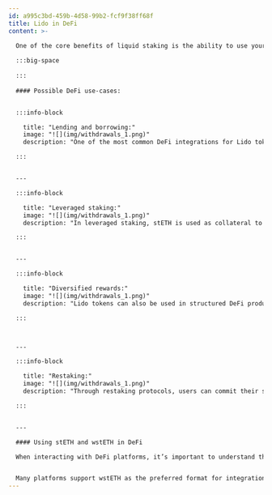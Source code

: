 ```yaml
---
id: a995c3bd-459b-4d58-99b2-fcf9f38ff68f
title: Lido in DeFi
content: >-
  
  One of the core benefits of liquid staking is the ability to use your staked tokens while still earning staking rewards. Both **stETH** and **wstETH** are integrated into a wide range of DeFi protocols across Ethereum and supported chains.

  :::big-space
  
  :::
  
  #### Possible DeFi use-cases:


  :::info-block

    title: "Lending and borrowing:"
    image: "![](img/withdrawals_1.png)"
    description: "One of the most common DeFi integrations for Lido tokens is lending and borrowing on platforms like Aave. In this use case, users can deposit their stETH or wstETH as collateral to borrow other tokens such as stablecoins or ETH. Alternatively, users can lend their tokens to earn third-party rewards on top of the staking rewards already accruing from Lido."

  :::


  ---

  :::info-block

    title: "Leveraged staking:"
    image: "![](img/withdrawals_1.png)"
    description: "In leveraged staking, stETH is used as collateral to borrow ETH, which is then staked again, creating a loop that amplifies staking growth. While leveraged staking can enhance rewards, it also introduces increased liquidation risk due to price volatility or shifts in protocol parameters."

  :::


  ---

  :::info-block

    title: "Diversified rewards:"
    image: "![](img/withdrawals_1.png)"
    description: "Lido tokens can also be used in structured DeFi products designed to optimize or diversify staking yield. These products may include auto-compounding vaults, fixed yield, or variable yield instruments. These mechanisms are ideal for users seeking more control over the way their rewards are generated or distributed."

  :::



  ---

  :::info-block

    title: "Restaking:"
    image: "![](img/withdrawals_1.png)"
    description: "Through restaking protocols, users can commit their stETH/wstETH as collateral and receive LRTs (liquid restaking tokens) with third-party rewards, which may include protocol points, tokens, or additional rewards."

  :::


  ---

  #### Using stETH and wstETH in DeFi

  When interacting with DeFi platforms, it’s important to understand the difference between stETH and wstETH. **stETH** is a rebasing token - its balance increases daily to reflect staking rewards. However, not all DeFi protocols can support rebasing behavior. In such cases, **wstETH** is used instead. It wraps stETH into a non-rebasing format, keeping the token balance constant while the value increases over time.


  Many platforms support wstETH as the preferred format for integrations. Users can freely convert between the two formats using the Lido UI or directly through supported DeFi apps. Before using any specific DeFi product, it’s recommended to verify which token format is supported. For an up-to-date overview of supported integrations, token formats, and network availability, refer to the DeFi app itself or to the [Lido Ecosystem page.](https://lido.fi/lido-ecosystem)
---
```

